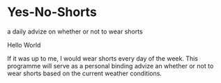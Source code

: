 # Yes-No-Shorts
a daily advize on whether or not to wear shorts 

Hello World

If it was up to me, I would wear shorts every day of the week. 
This programme will serve as a personal binding advize an whether or not to wear shorts based on the current weather conditions.
